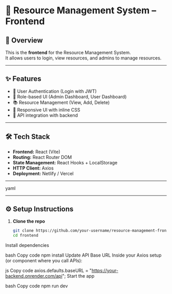 # 🎨 Resource Management System – Frontend

## 📖 Overview
This is the **frontend** for the Resource Management System.  
It allows users to login, view resources, and admins to manage resources.

---

## ✨ Features
- 🔑 User Authentication (Login with JWT)  
- 👤 Role-based UI (Admin Dashboard, User Dashboard)  
- 📚 Resource Management (View, Add, Delete)  
- 🎨 Responsive UI with inline CSS  
- 🔗 API integration with backend  

---

## 🛠 Tech Stack
- **Frontend:** React (Vite)  
- **Routing:** React Router DOM  
- **State Management:** React Hooks + LocalStorage  
- **HTTP Client:** Axios  
- **Deployment:** Netlify / Vercel  

---

yaml

---

## ⚙️ Setup Instructions

1. **Clone the repo**
   ```bash
   git clone https://github.com/your-username/resource-management-frontend.git
   cd frontend
Install dependencies

bash
Copy code
npm install
Update API Base URL
Inside your Axios setup (or component where you call APIs):

js
Copy code
axios.defaults.baseURL = "https://your-backend.onrender.com/api";
Start the app

bash
Copy code
npm run dev
